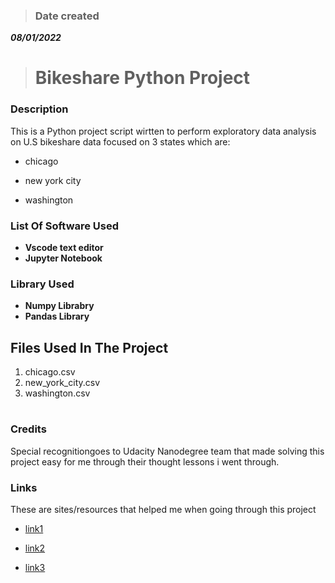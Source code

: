 > ### Date created
***08/01/2022***

> # Bikeshare Python Project


### Description
This is a Python project script wirtten to perform exploratory data analysis on U.S bikeshare data focused on 3 states which are:

 - chicago
 
 - new york city 
 
 - washington
 

### List Of Software Used
- **Vscode text editor**
- **Jupyter Notebook**

### Library Used
* **Numpy Librabry**
* **Pandas Library**

## Files Used In The Project
1. chicago.csv
2. new_york_city.csv
3. washington.csv
#

### Credits
Special recognitiongoes to Udacity Nanodegree team that made solving this project easy for me through their thought lessons i went through.

### Links
These are sites/resources that helped me when going through this project 

- [link1](https://www.geeksforgeeks.org/get-the-hour-from-timestamp-in-pandas/)

- [link2](https://www.w3resource.com/python-exercises/pandas/datetime/pandas-datetime-exercise-3.php)

- [link3](https://datascienceparichay.com/article/most-frequent-value-in-a-pandas-column/)


